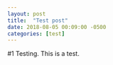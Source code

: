 ```yaml
---
layout: post
title:  "Test post"
date: 2018-08-05 00:09:00 -0500 
categories: [test]
---
```


#1 Testing.
This is a test.
